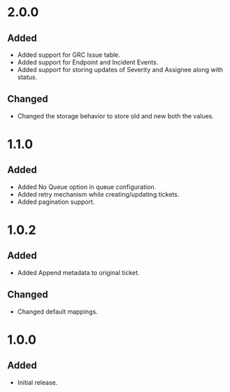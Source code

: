 # 2.0.0
## Added
- Added support for GRC Issue table.
- Added support for Endpoint and Incident Events.
- Added support for storing updates of Severity and Assignee along with status.
## Changed
- Changed the storage behavior to store old and new both the values.

# 1.1.0
## Added
- Added No Queue option in queue configuration.
- Added retry mechanism while creating/updating tickets.
- Added pagination support.

# 1.0.2
## Added
- Added Append metadata to original ticket.

## Changed
- Changed default mappings.

# 1.0.0
## Added
- Initial release.